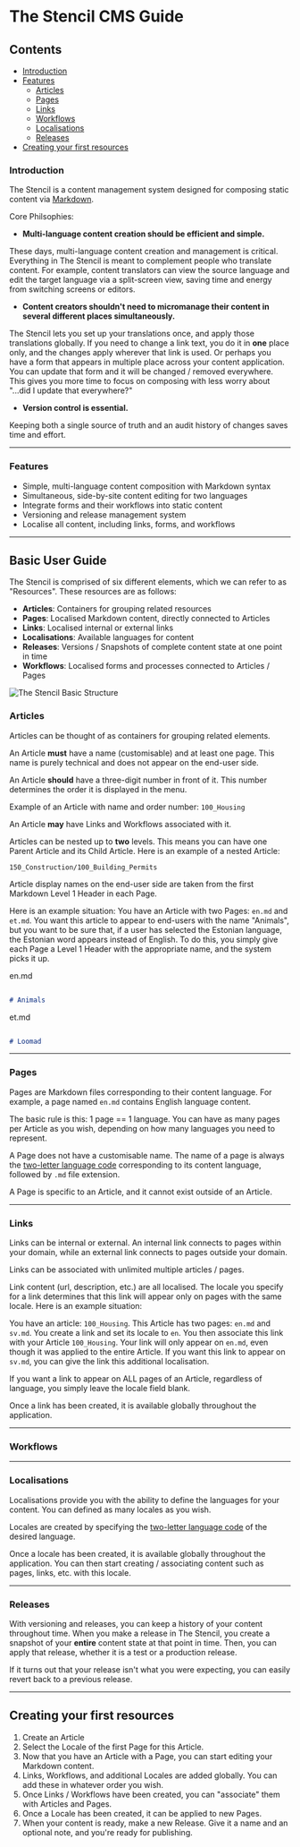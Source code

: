 # The Stencil CMS Guide 

## Contents

* [Introduction](#Introduction)
* [Features](#Features)
  * [Articles](#Articles)
  * [Pages](#Pages)
  * [Links](#Links)
  * [Workflows](#Workflows)
  * [Localisations](#Localisations)
  * [Releases](#Releases)
* [Creating your first resources](#Creating-your-first-resources)



### Introduction

The Stencil is a content management system designed for composing static content via [Markdown](https://www.markdownguide.org/). 

Core Philsophies:

* **Multi-language content creation should be efficient and simple.**

These days, multi-language content creation and management is critical. Everything in The Stencil is meant to complement people who translate content. For example, content translators can view the source language and edit the target language via a split-screen view, saving time and energy from switching screens or editors.

* **Content creators shouldn't need to micromanage their content in several different places simultaneously.**

The Stencil lets you set up your translations once, and apply those translations globally. If you need to change a link text, you do it in **one** place only, and the changes apply wherever that link is used. Or perhaps you have a form that appears in multiple place across your content application. You can update that form and it will be changed / removed everywhere. This gives you more time to focus on composing with less worry about "...did I update that everywhere?"

* **Version control is essential.**

Keeping both a single source of truth and an audit history of changes saves time and effort.

---

### Features

* Simple, multi-language content composition with Markdown syntax
* Simultaneous, side-by-site content editing for two languages
* Integrate forms and their workflows into static content
* Versioning and release management system
* Localise all content, including links, forms, and workflows

---

## Basic User Guide

The Stencil is comprised of six different elements, which we can refer to as "Resources". These resources are as follows:

* **Articles**: Containers for grouping related resources  
* **Pages**: Localised Markdown content, directly connected to Articles   
* **Links**: Localised internal or external links  
* **Localisations**: Available languages for content  
* **Releases**: Versions / Snapshots of complete content state at one point in time
* **Workflows**: Localised forms and processes connected to Articles / Pages



![The Stencil Basic Structure](stencil-structure.png)

### Articles

Articles can be thought of as containers for grouping related elements. 

An Article **must** have a name (customisable) and at least one page. This name is purely technical and does not appear on the end-user side.

An Article **should** have a three-digit number in front of it. This number determines the order it is displayed in the menu.

Example of an Article with name and order number: `100_Housing`

An Article **may** have Links and Workflows associated with it.

Articles can be nested up to **two** levels. This means you can have one Parent Article and its Child Article.  Here is an example of a nested Article:

`150_Construction/100_Building_Permits`

Article display names on the end-user side are taken from the first Markdown Level 1 Header in each Page. 


Here is an example situation: You have an Article with two Pages: `en.md` and `et.md`. You want this article to appear to end-users with the name "Animals", but you want to be sure that, if a user has selected the Estonian language, the Estonian word appears instead of English. To do this, you simply give each Page a Level 1 Header with the appropriate name, and the system picks it up.

en.md

```markdown

# Animals

```

et.md

```markdown

# Loomad

```


---

### Pages  

Pages are Markdown files corresponding to their content language. For example, a page named `en.md` contains English language content.  

The basic rule is this: 1 page == 1 language. You can have as many pages per Article as you wish, depending on how many languages you need to represent.

A Page does not have a customisable name. The name of a page is always the [two-letter language code](https://en.wikipedia.org/wiki/ISO_639-1) corresponding to its content language, followed by `.md` file extension. 

A Page is specific to an Article, and it cannot exist outside of an Article.

---

### Links

Links can be internal or external. An internal link connects to pages within your domain, while an external link connects to pages outside your domain.

Links can be associated with unlimited multiple articles / pages. 

Link content (url, description, etc.) are all localised. The locale you specify for a link determines that this link will appear only on pages with the same locale. Here is an example situation:

You have an article: `100_Housing`.  This Article has two pages: `en.md` and `sv.md`. You create a link and set its locale to `en`. You then associate this link with your Article `100_Housing`. Your link will only appear on `en.md`, even though it was applied to the entire Article. If you want this link to appear on `sv.md`, you can give the link this additional localisation.

If you want a link to appear on ALL pages of an Article, regardless of language, you simply leave the locale field blank.  

Once a link has been created, it is available globally throughout the application.
 

---

### Workflows

---

### Localisations

Localisations provide you with the ability to define the languages for your content. You can defined as many locales as you wish. 

Locales are created by specifying the [two-letter language code](https://en.wikipedia.org/wiki/ISO_639-1) of the desired language.

Once a locale has been created, it is available globally throughout the application. You can then start creating / associating content such as pages, links, etc. with this locale.

---

### Releases

With versioning and releases, you can keep a history of your content throughout time.  When you make a release in The Stencil, you create a snapshot of your **entire** content state at that point in time. Then, you can apply that release, whether it is a test or a production release. 

If it turns out that your release isn't what you were expecting, you can easily revert back to a previous release. 

---

## Creating your first resources

1. Create an Article
2. Select the Locale of the first Page for this Article.
3. Now that you have an Article with a Page, you can start editing your Markdown content.
4. Links, Workflows, and additional Locales are added globally. You can add these in whatever order you wish. 
5. Once Links / Workflows have been created, you can "associate" them with Articles and Pages. 
6. Once a Locale has been created, it can be applied to new Pages.
7. When your content is ready, make a new Release. Give it a name and an optional note, and you're ready for publishing.

